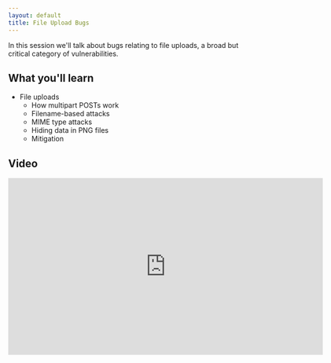 ```yaml
---
layout: default
title: File Upload Bugs
---
```


In this session we'll talk about bugs relating to file uploads, a broad but critical category of vulnerabilities.

What you'll learn
-----------------

- File uploads
	- How multipart POSTs work
	- Filename-based attacks
	- MIME type attacks
	- Hiding data in PNG files
	- Mitigation

Video
-----

<div class="container">
	<iframe id="ytplayer" type="text/html" width="640" height="360" src="https://www.youtube-nocookie.com/embed/xpCLMz3efUw?rel=0&autoplay=0&origin={{ site.url }}" frameborder="0"></iframe>
</div>
